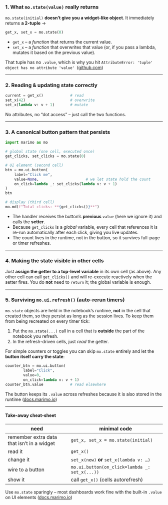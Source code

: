 ### 1. What `mo.state(value)` really returns

`mo.state(initial)` **doesn’t give you a widget-like object**.
It immediately returns **a 2-tuple** →

```python
get_x, set_x = mo.state(0)
```

* `get_x` – a *function* that returns the current value.
* `set_x` – a *function* that overwrites that value (or, if you pass a lambda, mutates it based on the previous value).

That tuple has no `.value`, which is why you hit
`AttributeError: 'tuple' object has no attribute 'value'` ([github.com][1])

---

### 2. Reading & updating state correctly

```python
current = get_x()            # read
set_x(42)                    # overwrite
set_x(lambda v: v + 1)       # mutate
```

No attributes, no “dot access” – just call the two functions.

---

### 3. A canonical button pattern that persists

```python
import marimo as mo

# global state (one cell, executed once)
get_clicks, set_clicks = mo.state(0)

# UI element (second cell)
btn = mo.ui.button(
    label="Click me",
    value=None,                     # we let state hold the count
    on_click=lambda _: set_clicks(lambda v: v + 1)
)
btn

# display (third cell)
mo.md(f"Total clicks: **{get_clicks()}**")
```

* The handler receives the button’s **previous** `value` (here we ignore it) and calls the **setter**.
* Because `get_clicks` is a *global* variable, every cell that references it is re-run automatically after each click, giving you live updates.
* The count lives in the runtime, not in the button, so it survives full-page or timer refreshes.

---

### 4. Making the state visible in other cells

Just **assign the getter to a top-level variable** in its own cell (as above). Any other cell can call `get_clicks()` and will re-execute reactively when the setter fires. You do **not** need to `return` it; the global variable is enough.

---

### 5. Surviving `mo.ui.refresh()` (auto-rerun timers)

`mo.state` objects are held in the notebook’s runtime, **not** in the cell that created them, so they persist as long as the session lives.
To keep them from being recreated on every timer tick:

1. Put the `mo.state(...)` call in a cell that is **outside** the part of the notebook you refresh.
2. In the refresh-driven cells, just *read* the getter.

For simple counters or toggles you can skip `mo.state` entirely and let the **button itself carry the state**:

```python
counter_btn = mo.ui.button(
        label="Click",
        value=0,
        on_click=lambda v: v + 1)
counter_btn.value            # read elsewhere
```

The button keeps its `.value` across refreshes because it is also stored in the runtime ([docs.marimo.io][2])

---

#### Take-away cheat-sheet

| need                                       | minimal code                                  |
| ------------------------------------------ | --------------------------------------------- |
| remember extra data that isn’t in a widget | `get_x, set_x = mo.state(initial)`            |
| read it                                    | `get_x()`                                     |
| change it                                  | `set_x(new)` **or** `set_x(lambda v: …)`      |
| wire to a button                           | `mo.ui.button(on_click=lambda _: set_x(...))` |
| show it                                    | call `get_x()` (cells autorefresh)            |

Use `mo.state` sparingly – most dashboards work fine with the built-in `.value` on UI elements ([docs.marimo.io][3])

[1]: https://github.com/marimo-team/marimo/blob/main/docs/guides/state.md?plain=true&utm_source=chatgpt.com "marimo/docs/guides/state.md at main - GitHub"
[2]: https://docs.marimo.io/api/inputs/button/ "Button - marimo"
[3]: https://docs.marimo.io/guides/state/ "Dangerously set state - marimo"
